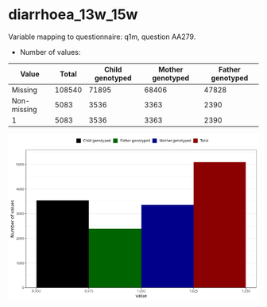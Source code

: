 # diarrhoea_13w_15w
Variable mapping to questionnaire: q1m, question AA279.
- Number of values:

| Value | Total | Child genotyped | Mother genotyped | Father genotyped |
| ----- | ----- | --------------- | ---------------- | ---------------- |
| Missing | 108540 | 71895 | 68406 | 47828 |
| Non-missing | 5083 | 3536 | 3363 | 2390 |
| 1 | 5083 | 3536 | 3363 | 2390 |



![](diarrhoea_13w_15w_n.png)




